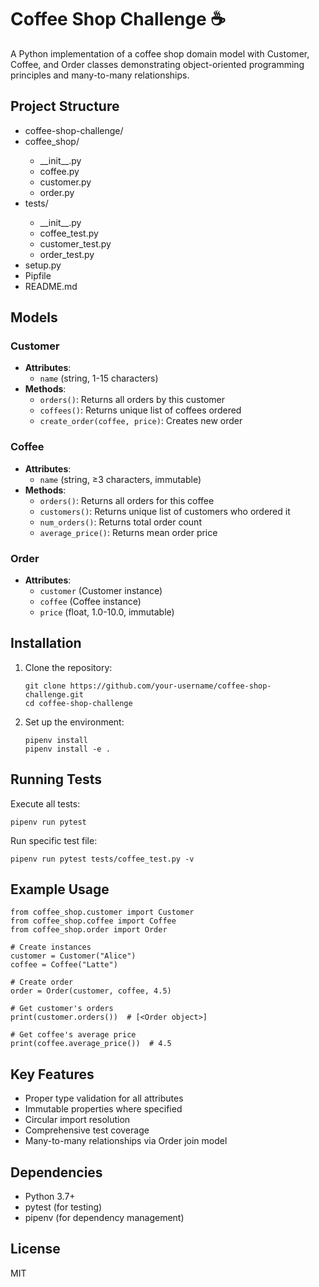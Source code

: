 <h1>Coffee Shop Challenge <span class="emoji">☕</span></h1>
<p>A Python implementation of a coffee shop domain model with Customer, Coffee, and Order classes demonstrating object-oriented programming principles and many-to-many relationships.</p>
<h2>Project Structure</h2>
<div class="file-structure">
<ul>
  <li>coffee-shop-challenge/</li>
  <li>coffee_shop/ </li>
    <ul>
      <li>__init__.py </li>
      <li>coffee.py </li>
      <li>customer.py </li>
      <li>order.py </li>
    </ul>
  <li>tests/</li>
    <ul>
      <li>__init__.py</li>
      <li>coffee_test.py</li>
      <li>customer_test.py</li>
      <li>order_test.py</li>
    </ul>
  <li>setup.py  </li>
  <li>Pipfile </li>
  <li>README.md </li>
</ul>
</div>
    
  <h2>Models</h2>
    
  <h3>Customer</h3>
    <ul>
        <li><strong>Attributes</strong>:
            <ul>
                <li><code>name</code> (string, 1-15 characters)</li>
            </ul>
        </li>
        <li><strong>Methods</strong>:
            <ul>
                <li><code>orders()</code>: Returns all orders by this customer</li>
                <li><code>coffees()</code>: Returns unique list of coffees ordered</li>
                <li><code>create_order(coffee, price)</code>: Creates new order</li>
            </ul>
        </li>
    </ul>
    
  <h3>Coffee</h3>
    <ul>
        <li><strong>Attributes</strong>:
            <ul>
                <li><code>name</code> (string, ≥3 characters, immutable)</li>
            </ul>
        </li>
        <li><strong>Methods</strong>:
            <ul>
                <li><code>orders()</code>: Returns all orders for this coffee</li>
                <li><code>customers()</code>: Returns unique list of customers who ordered it</li>
                <li><code>num_orders()</code>: Returns total order count</li>
                <li><code>average_price()</code>: Returns mean order price</li>
            </ul>
        </li>
    </ul>
<h3>Order</h3>
    <ul>
        <li><strong>Attributes</strong>:
            <ul>
                <li><code>customer</code> (Customer instance)</li>
                <li><code>coffee</code> (Coffee instance)</li>
                <li><code>price</code> (float, 1.0-10.0, immutable)</li>
            </ul>
        </li>
    </ul>
    
   <h2>Installation</h2>
    
   <ol>
       <li>Clone the repository:
            <pre><code>git clone https://github.com/your-username/coffee-shop-challenge.git
cd coffee-shop-challenge</code></pre>
        </li>
        <li>Set up the environment:
            <pre><code>pipenv install
pipenv install -e .</code></pre>
        </li>
    </ol>
    
   <h2>Running Tests</h2>
    
   <p>Execute all tests:</p>
    <pre><code>pipenv run pytest</code></pre>
    
   <p>Run specific test file:</p>
    <pre><code>pipenv run pytest tests/coffee_test.py -v</code></pre>
    
   <h2>Example Usage</h2>
    
   <pre><code>from coffee_shop.customer import Customer
from coffee_shop.coffee import Coffee
from coffee_shop.order import Order

# Create instances
customer = Customer("Alice")
coffee = Coffee("Latte")

# Create order
order = Order(customer, coffee, 4.5)

# Get customer's orders
print(customer.orders())  # [&lt;Order object&gt;]

# Get coffee's average price
print(coffee.average_price())  # 4.5</code></pre>
    
   <h2>Key Features</h2>
    
   <ul>
        <li>Proper type validation for all attributes</li>
        <li>Immutable properties where specified</li>
        <li>Circular import resolution</li>
        <li>Comprehensive test coverage</li>
        <li>Many-to-many relationships via Order join model</li>
    </ul>
    
   <h2>Dependencies</h2>
    
   <ul>
        <li>Python 3.7+</li>
        <li>pytest (for testing)</li>
        <li>pipenv (for dependency management)</li>
    </ul>
    
   <h2>License</h2>
    
   <p>MIT</p>
